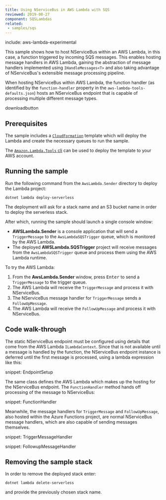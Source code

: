 ```yaml
---
title: Using NServiceBus in AWS Lambda with SQS
reviewed: 2019-08-27
component: SQSLambdas
related:
 - samples/sqs
---
```


include: aws-lambda-experimental

This sample shows how to host NServiceBus within an AWS Lambda, in this case, a function triggered by incoming SQS messages. This enables hosting message handlers in AWS Lambda, gaining the abstraction of message handlers implemented using `IHandleMessages<T>` and also taking advantage of NServiceBus's extensible message processing pipeline.

When hosting NServiceBus within AWS Lambda, the function handler (as identified by the `function-handler` property in the `aws-lambda-tools-defaults.json`) hosts an NServiceBus endpoint that is capable of processing multiple different message types.

downloadbutton

## Prerequisites

The sample includes a [`CloudFormation`](https://aws.amazon.com/cloudformation/aws-cloudformation-templates/) template which will deploy the Lambda and create the necessary queues to run the sample.

The [`Amazon.Lambda.Tools` cli](https://github.com/aws/aws-lambda-dotnet) can be used to deploy the template to your AWS account.

## Running the sample

 Run the following command from the `AwsLambda.Sender` directory to deploy the Lambda project:

`dotnet lambda deploy-serverless`

The deployment will ask for a stack name and an S3 bucket name in order to deploy the serverless stack.

After which, running the sample should launch a single console window:

* **AWSLambda.Sender** is a console application that will send a `TriggerMessage` to the `AwsLambdaSQSTrigger` queue, which is monitored by the AWS Lambda.
* The deployed **AWSLambda.SQSTrigger** project will receive messages from the `AwsLambdaSQSTrigger` queue and process them using the AWS Lambda runtime.

To try the AWS Lambda:

1. From the **AwsLambda.Sender** window, press <kbd>Enter</kbd> to send a `TriggerMessage` to the trigger queue.
1. The AWS Lambda will receive the `TriggerMessage` and process it with NServiceBus.
1. The NServiceBus message handler for `TriggerMessage` sends a `FollowUpMessage`.
1. The AWS Lambda will receive the `FollowUpMessage` and process it with NServiceBus.

## Code walk-through

The static NServiceBus endpoint must be configured using details that come from the AWS Lambda `ILambdaContext`. Since that is not available until a message is handled by the function, the NServiceBus endpoint instance is deferred until the first message is processed, using a lambda expression like this:

snippet: EndpointSetup

The same class defines the AWS Lambda which makes up the hosting for the NServiceBus endpoint. The `FunctionHandler` method hands off processing of the message to NServiceBus:

snippet: FunctionHandler

Meanwhile, the message handlers for `TriggerMessage` and `FollowUpMessage`, also hosted within the Azure Functions project, are normal NServiceBus message handlers, which are also capable of sending messages themselves.

snippet: TriggerMessageHandler

snippet: FollowupMessageHandler

## Removing the sample stack

In order to remove the deployed stack enter:

`dotnet lambda delete-serverless`

and provide the previously chosen stack name.